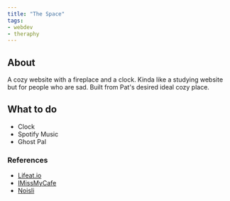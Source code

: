 ```yaml
---
title: "The Space"
tags:
- webdev
- theraphy
---
```


## About
A cozy website with a fireplace and a clock. Kinda like a studying website but for people who are sad. Built from Pat's desired ideal cozy place.

## What to do
- Clock
- Spotify Music
- Ghost Pal

### References
- [Lifeat.io](https://lifeat.io)
- [IMissMyCafe](https://imissmycafe.com)
- [Noisli](https://noisli.com)
